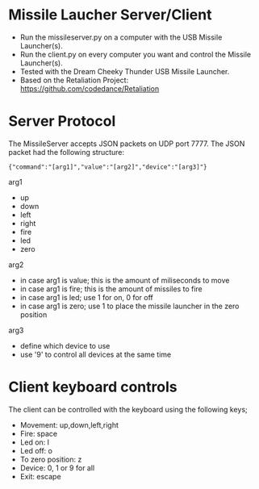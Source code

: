 Missile Laucher Server/Client
=============================
* Run the missileserver.py on a computer with the USB Missile Launcher(s).
* Run the client.py on every computer you want and control the Missile Launcher(s).
* Tested with the Dream Cheeky Thunder USB Missile Launcher.
* Based on the Retaliation Project: <https://github.com/codedance/Retaliation>


Server Protocol
===============
The MissileServer accepts JSON packets on UDP port 7777.
The JSON packet had the following structure:

    {"command":"[arg1]","value":"[arg2]","device":"[arg3]"}


arg1
* up
* down
* left
* right
* fire
* led
* zero

arg2
* in case arg1 is value; this is the amount of miliseconds to move
* in case arg1 is fire; this is the amount of missiles to fire
* in case arg1 is led; use 1 for on, 0 for off
* in case arg1 is zero; use 1 to place the missile launcher in the zero position

arg3
* define which device to use
* use '9' to control all devices at the same time

Client keyboard controls
========================
The client can be controlled with the keyboard using the following keys;

* Movement: up,down,left,right
* Fire: space
* Led on: l
* Led off: o
* To zero position: z
* Device: 0, 1 or 9 for all
* Exit: escape
